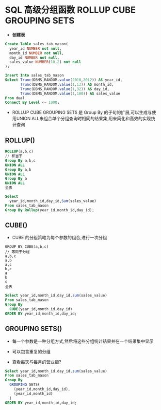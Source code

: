# SQL 高级分组函数 ROLLUP CUBE GROUPING SETS
- **创建表**
```sql
Create Table sales_tab_mason(
  year_id NUMBER not null,
  month_id NUMBER not null,
  day_id NUMBER not null,
  sales_value NUMBER(10,2) not null
);

Insert Into sales_tab_mason
Select Trunc(DBMS_RANDOM.value(2010,2012)) AS year_id,
       Trunc(DBMS_RANDOM.value(1,13)) AS month_id,
       Trunc(DBMS_RANDOM.value(1,32)) AS day_id,
       Trunc(DBMS_RANDOM.value(1,100)) AS sales_value
From dual
Connect By Level <= 1000;
```
- ROLLUP CUBE GROUPING SETS  是 Group By 的子句的扩展,可以生成与使用UNION ALL来组合单个分组查询时相同的结果集,用来简化和高效的实现统计查询

## ROLLUP()

```sql
ROLLUP(a,b,c)
// 相当于
Group By a,b,c
UNION ALL
Group By a,b
UNION ALL
Group By a
UNION ALL
全表
```

```sql  
Select
  year_id,month_id,day_id,Sum(sales_value)
From sales_tab_mason
Group By Rollup(year_id,month_id,day_id);
```


## CUBE()
- CUBE 的分组策略为每个参数的组合,进行一次分组

```
GROUP BY CUBE(a,b,c)
// 等同于分组
a,b,c
a,b
a,c
b,c
a
b
c
全表
```


```sql
Select year_id,month_id,day_id,sum(sales_value)
From sales_tab_mason
Group By
  CUBE(year_id,month_id,day_id)
ORDER BY year_id,month_id,day_id;
```


## GROUPING SETS()
- 每一个参数是一种分组方式,然后将这些分组统计结果并在一个结果集中显示
- 可以包含重复的分组

- 查看每天与每月的营业额?

```sql
Select year_id,month_id,day_id,sum(sales_value)
From sales_tab_mason
Group By
  GROUPING SETS(
    (year_id,month_id,day_id),
    (year_id,month_id)
  )
ORDER BY year_id,month_id,day_id;
```
